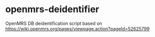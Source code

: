 # openmrs-deidentifier
OpenMRS DB deidentification script based on https://wiki.openmrs.org/pages/viewpage.action?pageId=52625799
